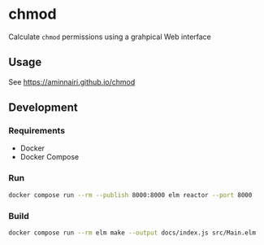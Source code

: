 # chmod

Calculate `chmod` permissions using a grahpical Web interface

## Usage

See https://aminnairi.github.io/chmod

## Development

### Requirements

- Docker
- Docker Compose

### Run

```bash
docker compose run --rm --publish 8000:8000 elm reactor --port 8000
```

### Build

```bash
docker compose run --rm elm make --output docs/index.js src/Main.elm
```
